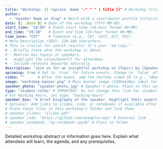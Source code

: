 ```yaml
---
title: "Workshop: {{ replace .Name "-" " " | title }}" # Workshop Title: Clear & concise (50-60 chars). Include speaker/topic if possible for SEO.
author:
  - "Speaker Name or Slug" # Match with a contributor profile title/slug. Add more authors if needed.
date: {{ .Date }} # Date of the workshop (YYYY-MM-DD).
start_time: "18:00" # Event start time (24-hour format HH:MM).
end_time: "19:30"   # Event end time (24-hour format HH:MM).
time_zone: "CET"    # Timezone (e.g., CET, CEST, EST, PST).
# Meta Description (SEO): 120-160 characters.
# This is crucial for search results! It's your "ad copy."
# - Briefly state what the workshop is about.
# - Mention key topics or speakers.
# - Highlight the value/benefit for attendees.
# - Include relevant keywords naturally.
description: "Join us for an insightful workshop on [Topic] by [Speaker Name]. Discover [Key Takeaway 1] and explore [Key Takeaway 2] in neuromorphic computing."
upcoming: true # Set to 'true' for future events. Change to 'false' after the event.
video: ""      # After the event, add the YouTube video ID (e.g., "dQw4w9WgXcQ").
image: "workshop-banner.png" # Main banner image (1200x630px ideal for sharing). Place in this workshop's folder.
speaker_photo: "speaker-photo.jpg" # Speaker's photo. Place in this workshop's folder.
type: "student-talks" # IMPORTANT: Do not change this line for student talk events.
# For Hacking Hours, set type: "hacking-hours"
speaker_bio: "A brief biography of the speaker. Highlight their expertise relevant to the workshop topic."
# Optional: Add links to slides, code, or notebooks if available after the workshop.
# Place these files in this workshop's folder and link them:
# speaker_slides: "slides.pdf"
# speaker_code: "https://github.com/example/repo" # External link
# speaker_notebook: "my-notebook.ipynb" # Place in folder
---
```


Detailed workshop abstract or information goes here.
Explain what attendees will learn, the agenda, and any prerequisites.